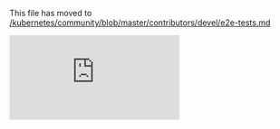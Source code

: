 This file has moved to [/kubernetes/community/blob/master/contributors/devel/e2e-tests.md](https://github.com/kubernetes/community/blob/master/contributors/devel/e2e-tests.md)


<!-- BEGIN MUNGE: GENERATED_ANALYTICS -->
[![Analytics](https://kubernetes-site.appspot.com/UA-36037335-10/GitHub/docs/devel/e2e-tests.md?pixel)]()
<!-- END MUNGE: GENERATED_ANALYTICS -->

